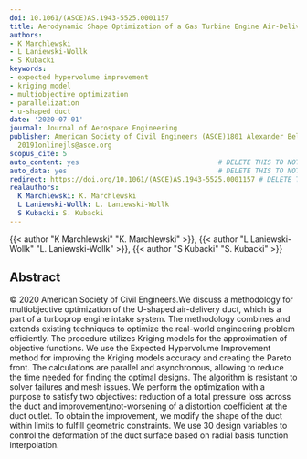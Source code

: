 ```yaml
---
doi: 10.1061/(ASCE)AS.1943-5525.0001157
title: Aerodynamic Shape Optimization of a Gas Turbine Engine Air-Delivery Duct
authors:
- K Marchlewski
- L Laniewski-Wollk
- S Kubacki
keywords:
- expected hypervolume improvement
- kriging model
- multiobjective optimization
- parallelization
- u-shaped duct
date: '2020-07-01'
journal: Journal of Aerospace Engineering
publisher: American Society of Civil Engineers (ASCE)1801 Alexander Bell DriveGEORestonAlabamaVA
  20191onlinejls@asce.org
scopus_cite: 5
auto_content: yes                                  # DELETE THIS TO NOT AUTO GENERATE CONTENT
auto_data: yes                                     # DELETE THIS TO NOT AUTO GENERATE METADATA
redirect: https://doi.org/10.1061/(ASCE)AS.1943-5525.0001157 # DELETE THIS TO NOT REDIRECT
realauthors:
  K Marchlewski: K. Marchlewski
  L Laniewski-Wollk: L. Laniewski-Wollk
  S Kubacki: S. Kubacki
---
```

{{< author "K Marchlewski" "K. Marchlewski" >}}, {{< author "L Laniewski-Wollk" "L. Laniewski-Wollk" >}}, {{< author "S Kubacki" "S. Kubacki" >}}

## Abstract
© 2020 American Society of Civil Engineers.We discuss a methodology for multiobjective optimization of the U-shaped air-delivery duct, which is a part of a turboprop engine intake system. The methodology combines and extends existing techniques to optimize the real-world engineering problem efficiently. The procedure utilizes Kriging models for the approximation of objective functions. We use the Expected Hypervolume Improvement method for improving the Kriging models accuracy and creating the Pareto front. The calculations are parallel and asynchronous, allowing to reduce the time needed for finding the optimal designs. The algorithm is resistant to solver failures and mesh issues. We perform the optimization with a purpose to satisfy two objectives: reduction of a total pressure loss across the duct and improvement/not-worsening of a distortion coefficient at the duct outlet. To obtain the improvement, we modify the shape of the duct within limits to fulfill geometric constraints. We use 30 design variables to control the deformation of the duct surface based on radial basis function interpolation.
